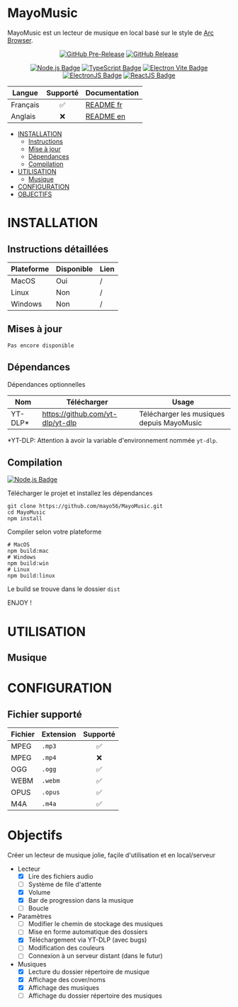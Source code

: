 # MayoMusic

MayoMusic est un lecteur de musique en local basé sur
le style de [Arc Browser](https://arc.net "Arc Browser").

<!-- BEGIN Version & Dependencies -->
<div align="center">

[![GitHub Pre-Release](https://img.shields.io/github/v/release/mayo56/MayoMusic?include_prereleases&style=for-the-badge&label=Pre-release&color=brightgreen)](#INSTALLATION)
[![GitHub Release](https://img.shields.io/github/v/release/mayo56/MayoMusic?style=for-the-badge&label=Release&color=brightgreen)](#INSTALLATION)

[![Node.js Badge](https://img.shields.io/badge/node.js-node?style=for-the-badge&logo=nodedotjs&logoColor=green&color=black)](https://nodejs.org/ "Node.js")
[![TypeScript Badge](https://img.shields.io/badge/typescript-ts?style=for-the-badge&logo=typescript&logoColor=blue&color=black)](https://nodejs.org/ "Node.js")
[![Electron Vite Badge](https://img.shields.io/badge/electron%20vite-vite?style=for-the-badge&logo=vite&logoColor=yellow&color=black)](https://electron-vite.org/ "Electron Vite JS")
[![ElectronJS Badge](https://img.shields.io/badge/electronjs-electron?style=for-the-badge&logo=electron&color=black)](https://www.electronjs.org/ "Electron JS")
[![ReactJS Badge](https://img.shields.io/badge/reactjs-react?style=for-the-badge&logo=react&color=black)](https://react.dev/ "ReactJS")

</div>
<!-- END Version & Dependencies -->

<!-- BEGIN Supported Languages -->

| Langue   | Supporté | Documentation                                                     |
|----------|:--------:|-------------------------------------------------------------------|
| Français |    ✅     | [README fr](https://github.com/mayo56/MayoMusic/DOC/README_fr.md) |
| Anglais  |    ❌     | [README en](https://github.com/mayo56/MayoMusic/README.md)        |

<!-- END Supported languages -->

<!-- BEGIN Summary -->

* [INSTALLATION](#INSTALLATION)
  * [Instructions](#instructions-détaillées)
  * [Mise à jour](#mises-à-jour)
  * [Dépendances](#dépendances)
  * [Compilation](#compilation)
* [UTILISATION](#utilisation)
  * [Musique](#musique)
* [CONFIGURATION](#configuration)
* [OBJECTIFS](#objectifs)

<!-- END Summary -->

# INSTALLATION

## Instructions détaillées

| Plateforme | Disponible | Lien |
|------------|------------|------|
| MacOS      | Oui        | /    |
| Linux      | Non        | /    |
| Windows    | Non        | /    |

## Mises à jour

`Pas encore disponible`

## Dépendances

Dépendances optionnelles

| Nom     | Télécharger                      | Usage                                     |
|---------|----------------------------------|-------------------------------------------|
| YT-DLP* | https://github.com/yt-dlp/yt-dlp | Télécharger les musiques depuis MayoMusic |

*YT-DLP: Attention à avoir la variable d'environnement nommée `yt-dlp`.

## Compilation

<div align="left">

[![Node.js Badge](https://img.shields.io/badge/node.js-node?style=for-the-badge&logo=nodedotjs&logoColor=green&color=black)](https://nodejs.org/ "Node.js")

</div>

Télécharger le projet et installez les dépendances

```shell
git clone https://github.com/mayo56/MayoMusic.git
cd MayoMusic
npm install
```

Compiler selon votre plateforme

```shell
# MacOS
npm build:mac
# Windows
npm build:win
# Linux
npm build:linux
```

Le build se trouve dans le dossier `dist`

ENJOY !

# UTILISATION

## Musique

# CONFIGURATION

## Fichier supporté

| Fichier | Extension | Supporté |
|---------|-----------|:--------:|
| MPEG    | `.mp3`    |    ✅     |
| MPEG    | `.mp4`    |    ❌     |
| OGG     | `.ogg`    |    ✅     |
| WEBM    | `.webm`   |    ✅     |
| OPUS    | `.opus`   |    ✅     |
| M4A     | `.m4a`    |    ✅     |

# Objectifs

Créer un lecteur de musique jolie, façile d'utilisation et en local/serveur

- Lecteur
  - [x] Lire des fichiers audio
  - [ ] Système de file d'attente
  - [x] Volume
  - [x] Bar de progression dans la musique
  - [ ] Boucle
- Paramètres
  - [ ] Modifier le chemin de stockage des musiques
  - [ ] Mise en forme automatique des dossiers
  - [x] Téléchargement via YT-DLP (avec bugs)
  - [ ] Modification des couleurs
  - [ ] Connexion à un serveur distant (dans le futur)
- Musiques
  - [x] Lecture du dossier répertoire de musique
  - [x] Affichage des cover/noms
  - [x] Affichage des musiques
  - [ ] Affichage du dossier répertoire des musiques
